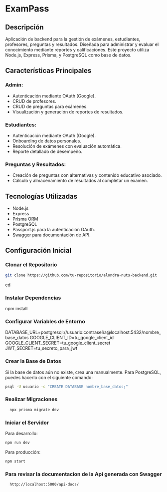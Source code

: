 # ExamPass

## Descripción

Aplicación de backend para la gestión de exámenes, estudiantes, profesores, preguntas y resultados. Diseñada para administrar y evaluar el conocimiento mediante reportes y calificaciones. Este proyecto utiliza Node.js, Express, Prisma, y PostgreSQL como base de datos.

## Características Principales

### Admin:
- Autenticación mediante OAuth (Google).
- CRUD de profesores.
- CRUD de preguntas para exámenes.
- Visualización y generación de reportes de resultados.

### Estudiantes:
- Autenticación mediante OAuth (Google).
- Onboarding de datos personales.
- Resolución de exámenes con evaluación automática.
- Reporte detallado de desempeño.

### Preguntas y Resultados:
- Creación de preguntas con alternativas y contenido educativo asociado.
- Cálculo y almacenamiento de resultados al completar un examen.

## Tecnologías Utilizadas
- Node.js
- Express
- Prisma ORM
- PostgreSQL
- Passport.js para la autenticación OAuth.
- Swagger para documentación de API.


## Configuración Inicial

### Clonar el Repositorio
```bash
git clone https://github.com/tu-repositorio/alondra-nuts-backend.git
```
cd 

### Instalar Dependencias

npm install

### Configurar Variables de Entorno
DATABASE_URL=postgresql://usuario:contraseña@localhost:5432/nombre_base_datos
GOOGLE_CLIENT_ID=tu_google_client_id
GOOGLE_CLIENT_SECRET=tu_google_client_secret
JWT_SECRET=tu_secreto_para_jwt

### Crear la Base de Datos
Si la base de datos aún no existe, crea una manualmente. Para PostgreSQL, puedes hacerlo con el siguiente comando:
  ```bash
  psql -U usuario -c "CREATE DATABASE nombre_base_datos;"
  ```
### Realizar Migraciones
``` bash
  npx prisma migrate dev
```

### Iniciar el Servidor
Para desarrollo:
  ```bash
  npm run dev

  ```
Para producción:  
  ```bash
  npm start
  ```

### Para revisar la documentacion de la Api generada con Swagger

```bash
  http://localhost:5000/api-docs/
  ```